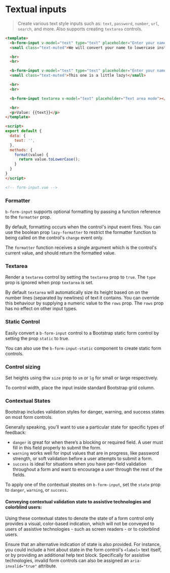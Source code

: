 # Textual inputs

> Create various text style inputs such as: `text`, `password`, `number`, `url`,
`search`, and more. Also supports creating `textarea` controls.

```html
<template>
  <b-form-input v-model="text" type="text" placeholder="Enter your name" :state="text.length?'success':'warning'" :formatter="format"></b-form-input>
  <small class="text-muted">We will convert your name to lowercase instantly</small>

  <br>
  <br>

  <b-form-input v-model="text" type="text" placeholder="Enter your name" :state="text.length?'success':'warning'" :formatter="format" lazy-formatter></b-form-input>
  <small class="text-muted">This one is a little lazy!</small>

  <br>
  <br>

  <b-form-input textarea v-model="text" placeholder="Text area mode"></b-form-input>

  <br>
  <p>Value: {{text}}</p>
</template>

<script>
export default {
  data: {
    text: '',
  },
  methods: {
    format(value) {
      return value.toLowerCase();
    }
  }
}
</script>

<!-- form-input.vue -->
```

### Formatter
`b-form-input` supports optional formatting by passing a function reference to  the `formatter` prop.

By default, formatting occurs when the control's input event fires.  You can use  the boolean
prop `lazy-formatter` to restrict the formatter function to being called on the
control's `change` event only.

The `formatter` function receives a single argument which is the control's current value, and 
should return the formatted value.

### Textarea
Render a `textarea` control by setting the `textarea` prop to `true`. The
`type` prop is ignored when prop `textarea` is set.

By default `textarea` will automatically size its height based on on the number
lines (separated by newlines) of text it contains. You can override this behaviour by supplying
a numeric value to the `rows` prop. The `rows` prop has no effect on other input types.

### Static Control
Easily convert a `b-form-input` control to a Bootstrap static form control by setting the prop `static` to true.

You can also use the `b-form-input-static` component to create static form controls.

### Control sizing
Set heights using thw `size` prop to `sm` or `lg` for small or large respectively.

To control width, place the input inside standard Bootstrap grid column.

### Contextual States
Bootstrap includes validation styles for danger, warning, and success states on most form controls.

Generally speaking, you’ll want to use a particular state for specific types of feedback:
- `danger` is great for when there’s a blocking or required field. A user must fill in
this field properly to submit the form.
- `warning` works well for input values that are in progress, like password strength, or
soft validation before a user attempts to submit a form.
- `success` is ideal for situations when you have per-field validation throughout a form
and want to encourage a user through the rest of the fields.

To apply one of the contextual steates on `b-form-input`, set the `state` prop
to `danger`, `warning`, or `success`.

#### Conveying contextual validation state to assistive technologies and colorblind users:
Using these contextual states to denote the state of a form control only provides
a visual, color-based indication, which will not be conveyed to users of assistive
technologies - such as screen readers - or to colorblind users.

Ensure that an alternative indication of state is also provided. For instance, you
could include a hint about state in the form control's `<label>` text itself, or by
providing an additional help text block. Specifically for assistive technologies, 
invalid form controls can also be assigned an `aria-invalid="true"` attribute.

